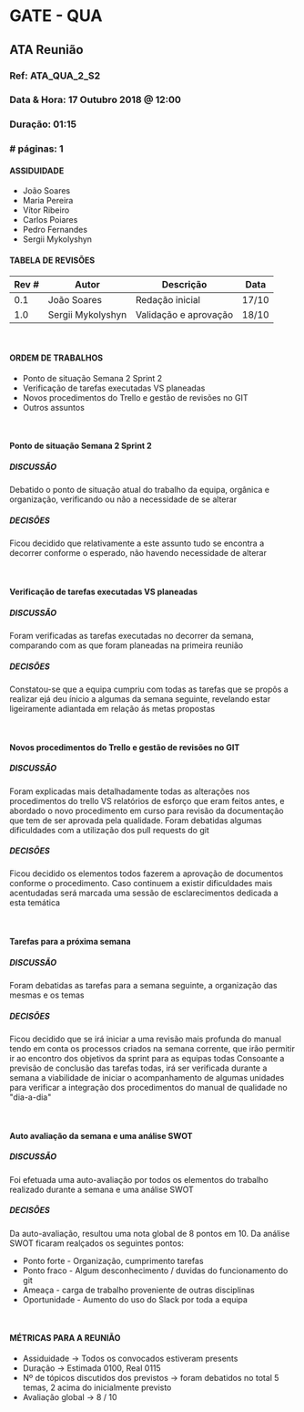 # GATE - QUA

## ATA Reunião

### Ref: ATA_QUA_2_S2

### Data & Hora: 17 Outubro 2018 @ 12:00
### Duração: 01:15
 
### # páginas: 1

#### ASSIDUIDADE

* João Soares
* Maria Pereira
* Vítor Ribeiro
* Carlos Poiares
* Pedro Fernandes
* Sergii Mykolyshyn

#### TABELA DE REVISÕES

Rev # | Autor|  Descrição | Data
--- | --- | --- | ---
0.1 | João Soares | Redação inicial | 17/10
1.0 | Sergii Mykolyshyn | Validação e aprovação | 18/10

<br/>

#### ORDEM DE TRABALHOS

* Ponto de situação Semana 2 Sprint 2
* Verificação de tarefas executadas VS planeadas
* Novos procedimentos do Trello e gestão de revisões no GIT
* Outros assuntos

<br/> 

#### Ponto de situação Semana 2 Sprint 2
##### DISCUSSÃO
Debatido o ponto de situação atual do trabalho da equipa, orgânica e organização, verificando ou não a necessidade de se alterar 
##### DECISÕES
Ficou decidido que relativamente a este assunto tudo se encontra a decorrer conforme o esperado, não havendo necessidade de alterar

<br/> 

#### Verificação de tarefas executadas VS planeadas
##### DISCUSSÃO
Foram verificadas as tarefas executadas no decorrer da semana, comparando com as que foram planeadas na primeira reunião
##### DECISÕES
Constatou-se que a equipa cumpriu com todas as tarefas que se propôs a realizar ejá deu ínicio a algumas da semana seguinte, revelando estar ligeiramente adiantada em relação ás metas propostas

<br/> 

#### Novos procedimentos do Trello e gestão de revisões no GIT
##### DISCUSSÃO
Foram explicadas mais detalhadamente todas as alterações nos procedimentos do trello VS relatórios de esforço que eram feitos antes, e abordado o novo procedimento em curso para revisão da documentação que tem de ser aprovada pela qualidade.
Foram debatidas algumas dificuldades com a utilização dos pull requests do git
##### DECISÕES
Ficou decidido os elementos todos fazerem a aprovação de documentos conforme o procedimento. Caso continuem a existir dificuldades mais acentudadas será marcada uma sessão de esclarecimentos dedicada a esta temática

<br/> 

#### Tarefas para a próxima semana
##### DISCUSSÃO
Foram debatidas as tarefas para a semana seguinte, a organização das mesmas e os temas
##### DECISÕES
Ficou decidido que se irá iniciar a uma revisão mais profunda do manual tendo em conta os processos criados na semana corrente, que irão permitir ir ao encontro dos objetivos da sprint para as equipas todas
Consoante a previsão de conclusão das tarefas todas, irá ser verificada durante a semana a viabilidade de iniciar o acompanhamento de algumas unidades para verificar a integração dos procedimentos do manual de qualidade no "dia-a-dia"

<br/> 

#### Auto avaliação da semana e uma análise SWOT
##### DISCUSSÃO
Foi efetuada uma auto-avaliação por todos os elementos do trabalho realizado durante a semana e uma análise SWOT
##### DECISÕES
Da auto-avaliação, resultou uma nota global de 8 pontos em 10.
Da análise SWOT ficaram realçados os seguintes pontos:
- Ponto forte - Organização, cumprimento tarefas
- Ponto fraco - Algum desconhecimento / duvidas do funcionamento do git
- Ameaça - carga de trabalho proveniente de outras disciplinas
- Oportunidade - Aumento do uso do Slack por toda a equipa

<br/> 

#### MÉTRICAS PARA A REUNIÃO
- Assiduidade -> Todos os convocados estiveram presents<br/>
- Duração -> Estimada 0100, Real 0115<br/>
- Nº de tópicos discutidos dos previstos -> foram debatidos no total 5 temas, 2 acima do inicialmente previsto<br/>
- Avaliação global -> 8 / 10<br/>
